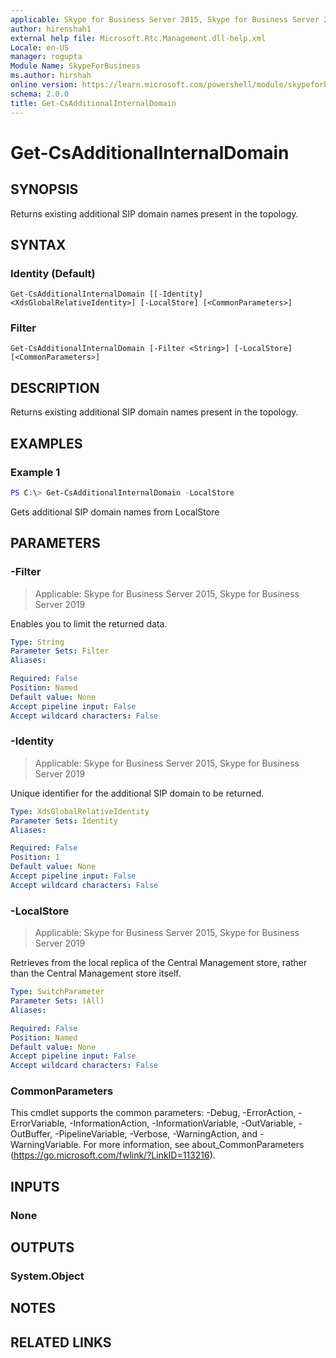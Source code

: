 ```yaml
---
applicable: Skype for Business Server 2015, Skype for Business Server 2019
author: hirenshah1
external help file: Microsoft.Rtc.Management.dll-help.xml
Locale: en-US
manager: rogupta
Module Name: SkypeForBusiness
ms.author: hirshah
online version: https://learn.microsoft.com/powershell/module/skypeforbusiness/get-csadditionalinternaldomain
schema: 2.0.0
title: Get-CsAdditionalInternalDomain
---
```


# Get-CsAdditionalInternalDomain

## SYNOPSIS
Returns existing additional SIP domain names present in the topology.

## SYNTAX

### Identity (Default)
```
Get-CsAdditionalInternalDomain [[-Identity] <XdsGlobalRelativeIdentity>] [-LocalStore] [<CommonParameters>]
```

### Filter
```
Get-CsAdditionalInternalDomain [-Filter <String>] [-LocalStore] [<CommonParameters>]
```

## DESCRIPTION
Returns existing additional SIP domain names present in the topology.

## EXAMPLES

### Example 1
```powershell
PS C:\> Get-CsAdditionalInternalDomain -LocalStore
```

Gets additional SIP domain names from LocalStore

## PARAMETERS

### -Filter

> Applicable: Skype for Business Server 2015, Skype for Business Server 2019

Enables you to limit the returned data.

```yaml
Type: String
Parameter Sets: Filter
Aliases:

Required: False
Position: Named
Default value: None
Accept pipeline input: False
Accept wildcard characters: False
```

### -Identity

> Applicable: Skype for Business Server 2015, Skype for Business Server 2019

Unique identifier for the additional SIP domain to be returned.

```yaml
Type: XdsGlobalRelativeIdentity
Parameter Sets: Identity
Aliases:

Required: False
Position: 1
Default value: None
Accept pipeline input: False
Accept wildcard characters: False
```

### -LocalStore

> Applicable: Skype for Business Server 2015, Skype for Business Server 2019

Retrieves from the local replica of the Central Management store, rather than the Central Management store itself.

```yaml
Type: SwitchParameter
Parameter Sets: (All)
Aliases:

Required: False
Position: Named
Default value: None
Accept pipeline input: False
Accept wildcard characters: False
```

### CommonParameters
This cmdlet supports the common parameters: -Debug, -ErrorAction, -ErrorVariable, -InformationAction, -InformationVariable, -OutVariable, -OutBuffer, -PipelineVariable, -Verbose, -WarningAction, and -WarningVariable.
For more information, see about_CommonParameters (https://go.microsoft.com/fwlink/?LinkID=113216).

## INPUTS

### None


## OUTPUTS

### System.Object

## NOTES

## RELATED LINKS
